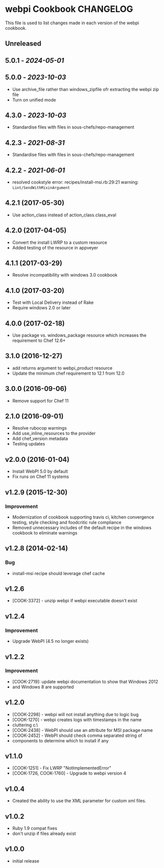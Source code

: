 # webpi Cookbook CHANGELOG

This file is used to list changes made in each version of the webpi cookbook.

## Unreleased

## 5.0.1 - *2024-05-01*

## 5.0.0 - *2023-10-03*

- Use archive_file rather than windows_zipfile ofr extracting the webpi zip file
- Turn on unified mode

## 4.3.0 - *2023-10-03*

- Standardise files with files in sous-chefs/repo-management

## 4.2.3 - *2021-08-31*

- Standardise files with files in sous-chefs/repo-management

## 4.2.2 - *2021-06-01*

- resolved cookstyle error: recipes/install-msi.rb:29:21 warning: `Lint/SendWithMixinArgument`

## 4.2.1 (2017-05-30)

- Use action_class instead of action_class.class_eval

## 4.2.0 (2017-04-05)

- Convert the install LWRP to a custom resource
- Added testing of the resource in appveyer

## 4.1.1 (2017-03-29)

- Resolve incompatibility with windows 3.0 cookbook

## 4.1.0 (2017-03-20)

- Test with Local Delivery instead of Rake
- Require windows 2.0 or later

## 4.0.0 (2017-02-18)

- Use package vs. windows_package resource which increases the requirement to Chef 12.6+

## 3.1.0 (2016-12-27)

- add returns argument to webpi_product resource
- Update the minimum chef requirement to 12.1 from 12.0

## 3.0.0 (2016-09-06)

- Remove support for Chef 11

## 2.1.0 (2016-09-01)

- Resolve rubocop warnings
- Add use_inline_resources to the provider
- Add chef_version metadata
- Testing updates

## v2.0.0 (2016-01-04)

- Install WebPI 5.0 by default
- Fix runs on Chef 11 systems

## v1.2.9 (2015-12-30)

### Improvement

- Modernization of cookbook supporting travis ci, kitchen convergence testing, style checking and foodcritic rule compliance
- Removed unnecessary includes of the default recipe in the windows cookbook to eliminate warnings

## v1.2.8 (2014-02-14)

### Bug

- install-msi recipe should leverage chef cache

## v1.2.6

- [COOK-3372] - unzip webpi if webpi executable doesn't exist

## v1.2.4

### Improvement

- Upgrade WebPI (4.5 no longer exists)

## v1.2.2

### Improvement

- [COOK-2719]: update webpi documentation to show that Windows 2012
- and Windows 8 are supported

## v1.2.0

- [COOK-2298] - webpi will not install anything due to logic bug
- [COOK-1270] - webpi creates logs with timestamps in the name
- cluttering c:\
- [COOK-2438] - WebPI should use an attribute for MSI package name
- [COOK-2452] - WebPI should check comma separated string of
- components to determine which to install if any

## v1.1.0

- [COOK-1251] - Fix LWRP "NotImplementedError"
- [COOK-1726, COOK-1760] - Upgrade to webpi version 4

## v1.0.4

- Created the ability to use the XML parameter for custom xml files.

## v1.0.2

- Ruby 1.9 compat fixes
- don't unzip if files already exist

## v1.0.0

- initial release

